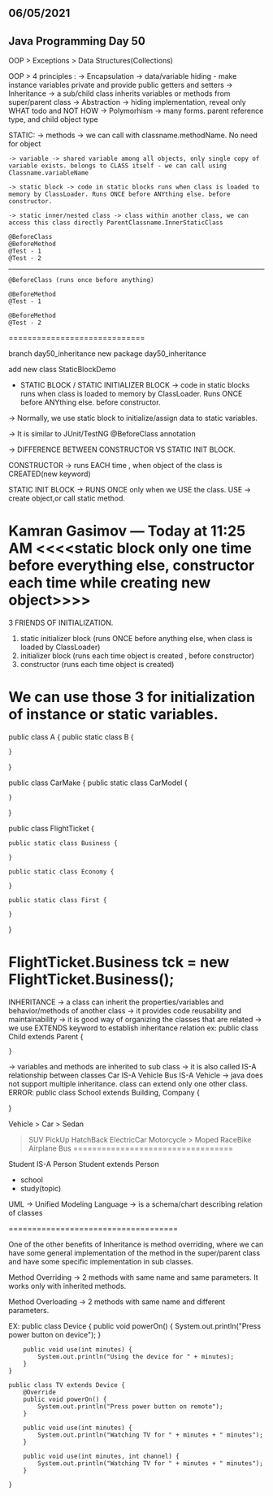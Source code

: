
06/05/2021
----------

Java Programming Day 50
-----------------------

OOP > Exceptions > Data Structures(Collections)

OOP > 4 principles :
-> Encapsulation -> data/variable hiding - make instance variables private and provide public getters and setters
-> Inheritance -> a sub/child class inherits variables or methods from super/parent class
-> Abstraction -> hiding implementation, reveal only WHAT todo and NOT HOW
-> Polymorhism -> many forms. parent reference type, and child object type


STATIC:
-> methods -> we can call with classname.methodName. No need for object

	-> variable -> shared variable among all objects, only single copy of variable exists. belongs to CLASS itself - we can call using Classname.variableName

	-> static block -> code in static blocks runs when class is loaded to memory by ClassLoader. Runs ONCE before ANYthing else. before constructor.

	-> static inner/nested class -> class within another class, we can access this class directly ParentClassname.InnerStaticClass

	@BeforeClass
	@BeforeMethod
	@Test - 1
	@Test - 2
--------------------
    @BeforeClass (runs once before anything)

    @BeforeMethod
	@Test - 1

	@BeforeMethod
	@Test - 2


=============================

branch day50_inheritance
new package day50_inheritance

add new class StaticBlockDemo

- STATIC BLOCK / STATIC INITIALIZER BLOCK
  -> code in static blocks runs when class is loaded to memory by ClassLoader. Runs ONCE before ANYthing else. before constructor.

-> Normally, we use static block to initialize/assign data to static variables.

-> It is similar to JUnit/TestNG @BeforeClass annotation

-> DIFFERENCE BETWEEN CONSTRUCTOR VS STATIC INIT BLOCK.

CONSTRUCTOR -> runs EACH time , when object of the class is CREATED(new keyword)

STATIC INIT BLOCK -> RUNS ONCE only when we USE the class.
USE -> create object,or call static method.

Kamran Gasimov — Today at 11:25 AM
<<<<static block only one time before everything else, constructor each time while creating new object>>>>
==========================================

3 FRIENDS OF INITIALIZATION.

1) static initializer block (runs ONCE before anything else, when class is loaded by ClassLoader)
2) initializer block (runs each time object is created , before constructor)
3) constructor (runs each time object is created)

We can use those 3 for initialization of instance or static variables.
===============================

public class A {
public static class B {

	}
}

public class CarMake {
public static class CarModel {

	}
}

public class FlightTicket {

	public static class Business {

	}

	public static class Economy {

	}

	public static class First {
		
	}
}

FlightTicket.Business tck = new FlightTicket.Business();
========================================================

INHERITANCE -> a class can inherit the properties/variables and behavior/methods of another class
-> it provides code reusability and maintainability
-> it is good way of organizing the classes that are related
-> we use EXTENDS keyword to establish inheritance relation
ex: public class Child extends Parent {

	}
-> variables and methods are inherited to sub class
-> it is also called IS-A relationship between classes
Car IS-A Vehicle
Bus IS-A Vehicle
-> java does not support multiple inheritance. class can extend only one other class.
ERROR:
public class School extends Building, Company {

}

Vehicle > Car > Sedan
> SUV
> PickUp
> HatchBack
> ElectricCar
> Motorcycle > Moped
> RaceBike
> Airplane
> Bus
==================================

Student IS-A Person
Student extends Person

- school
- study(topic)

UML -> Unified Modeling Language -> is a schema/chart describing relation of classes


====================================

One of the other benefits of Inheritance is method overriding, where we can have some general implementation of the method in the super/parent class and have some specific implementation in sub classes.

Method Overriding -> 2 methods with same name and same parameters. It works only with inherited methods.

Method Overloading -> 2 methods with same name and different parameters.

EX:
public class Device {
public void powerOn() {
System.out.println("Press power button on device");
}

		public void use(int minutes) {
			System.out.println("Using the device for " + minutes);
		}
	}

	public class TV extends Device {
		@Override
		public void powerOn() {
			System.out.println("Press power button on remote");
		}

		public void use(int minutes) {
			System.out.println("Watching TV for " + minutes + " minutes");
		}

		public void use(int minutes, int channel) {
			System.out.println("Watching TV for " + minutes + " minutes");
		}

	}













